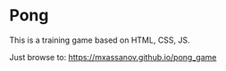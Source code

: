 # Pong

This is a training game based on HTML, CSS, JS.

Just browse to: https://mxassanov.github.io/pong_game
